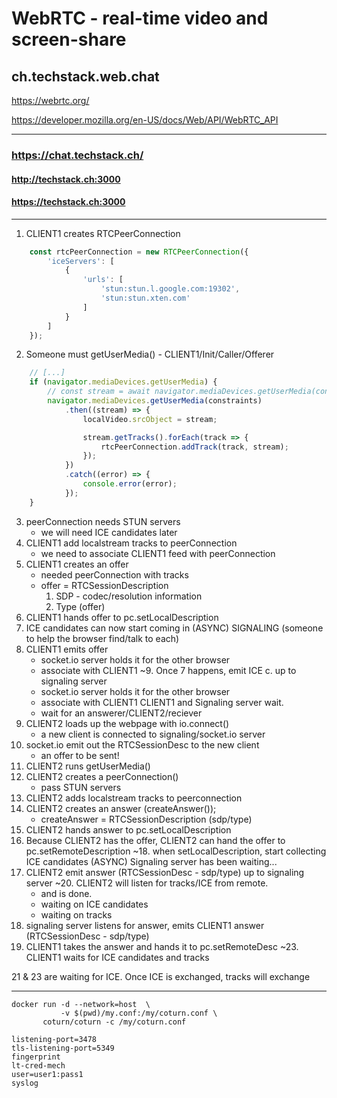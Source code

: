 # WebRTC - real-time video and screen-share

## ch.techstack.web.chat

https://webrtc.org/

https://developer.mozilla.org/en-US/docs/Web/API/WebRTC_API

---

### https://chat.techstack.ch/


#### http://techstack.ch:3000

#### https://techstack.ch:3000

---

1. CLIENT1 creates RTCPeerConnection
```javascript
    const rtcPeerConnection = new RTCPeerConnection({
        'iceServers': [
            {
                'urls': [
                    'stun:stun.l.google.com:19302',
                    'stun:stun.xten.com'
                ]
            }
        ]
    });
```

2. Someone must getUserMedia() - CLIENT1/Init/Caller/Offerer
```javascript
    // [...]
    if (navigator.mediaDevices.getUserMedia) {
        // const stream = await navigator.mediaDevices.getUserMedia(constraints);
        navigator.mediaDevices.getUserMedia(constraints)
            .then((stream) => {
                localVideo.srcObject = stream;

                stream.getTracks().forEach(track => {
                    rtcPeerConnection.addTrack(track, stream);
                });
            })
            .catch((error) => {
                console.error(error);
            });
    }
```

3. peerConnection needs STUN servers
    - we will need ICE candidates later
4. CLIENT1 add localstream tracks to peerConnection
    - we need to associate CLIENT1 feed with peerConnection
5. CLIENT1 creates an offer
    - needed peerConnection with tracks
    - offer = RTCSessionDescription
        1. SDP - codec/resolution information
        2. Type (offer)
6. CLIENT1 hands offer to pc.setLocalDescription
7. ICE candidates can now start coming in (ASYNC)
   SIGNALING (someone to help the browser find/talk to each)
8. CLIENT1 emits offer
    - socket.io server holds it for the other browser
    - associate with CLIENT1
      ~9. Once 7 happens, emit ICE c. up to signaling server
    - socket.io server holds it for the other browser
    - associate with CLIENT1
      CLIENT1 and Signaling server wait.
    - wait for an answerer/CLIENT2/reciever
10. CLIENT2 loads up the webpage with io.connect()
    - a new client is connected to signaling/socket.io server
11. socket.io emit out the RTCSessionDesc to the new client
    - an offer to be sent!
12. CLIENT2 runs getUserMedia()
13. CLIENT2 creates a peerConnection()
    - pass STUN servers
14. CLIENT2 adds localstream tracks to peerconnection
15. CLIENT2 creates an answer (createAnswer());
    - createAnswer = RTCSessionDescription (sdp/type)
16. CLIENT2 hands answer to pc.setLocalDescription
17. Because CLIENT2 has the offer, CLIENT2 can hand the offer to pc.setRemoteDescription
    ~18. when setLocalDescription, start collecting ICE candidates (ASYNC)
    Signaling server has been waiting...
19. CLIENT2 emit answer (RTCSessionDesc - sdp/type) up to signaling server
    ~20. CLIENT2 will listen for tracks/ICE from remote.
    - and is done.
    - waiting on ICE candidates
    - waiting on tracks
21. signaling server listens for answer, emits CLIENT1 answer (RTCSessionDesc - sdp/type)
22. CLIENT1 takes the answer and hands it to pc.setRemoteDesc
    ~23. CLIENT1 waits for ICE candidates and tracks

21 & 23 are waiting for ICE. Once ICE is exchanged, tracks will exchange

---

```
docker run -d --network=host  \
           -v $(pwd)/my.conf:/my/coturn.conf \
       coturn/coturn -c /my/coturn.conf
```

```
listening-port=3478
tls-listening-port=5349
fingerprint
lt-cred-mech
user=user1:pass1
syslog
```